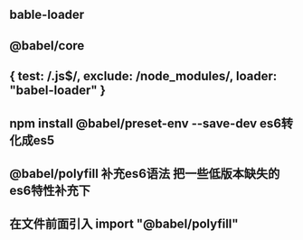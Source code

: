 ## bable-loader  
## @babel/core

## { test: /\.js$/, exclude: /node_modules/, loader: "babel-loader" }

## npm install @babel/preset-env --save-dev  es6转化成es5

## @babel/polyfill  补充es6语法 把一些低版本缺失的es6特性补充下

## 在文件前面引入 import "@babel/polyfill"